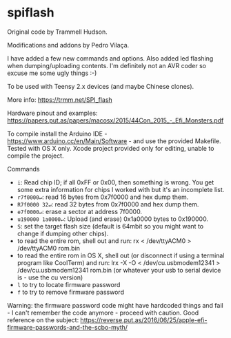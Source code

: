 spiflash
====

Original code by Trammell Hudson.

Modifications and addons by Pedro Vilaça.

I have added a few new commands and options. Also added led flashing when dumping/uploading contents. I'm definitely not an AVR coder so excuse me some ugly things :-)

To be used with Teensy 2.x devices (and maybe Chinese clones).

More info: https://trmm.net/SPI_flash

Hardware pinout and examples: https://papers.put.as/papers/macosx/2015/44Con_2015_-_Efi_Monsters.pdf

To compile install the Arduino IDE - https://www.arduino.cc/en/Main/Software - and use the provided Makefile. Tested with OS X only. Xcode project provided only for editing, unable to compile the project.

Commands

* `i`: Read chip ID; if all 0xFF or 0x00, then something is wrong. You get some extra information for chips I worked with but it's an incomplete list.
* `r7f0000↵`: read 16 bytes from 0x7f0000 and hex dump them.
* `R7f0000 32↵`: read 32 bytes from 0x7f0000 and hex dump them.
* `e7f0000↵`: erase a sector at address 7f0000.
* `u190000 1a0000↵`: Upload (and erase) 0x1a0000 bytes to 0x190000.
* `S`: set the target flash size (default is 64mbit so you might want to change if dumping other chips).
* to read the entire rom, shell out and run:
  rx < /dev/ttyACM0 > /dev/ttyACM0 rom.bin
* to read the entire rom in OS X, shell out (or disconnect if using a terminal program like CoolTerm) and run:
  lrx -X -O < /dev/cu.usbmodem12341 > /dev/cu.usbmodem12341 rom.bin (or whatever your usb to serial device is - use the cu version)
* `l` to try to locate firmware password
* `f` to try to remove firmware password

Warning: the firmware password code might have hardcoded things and fail - I can't remember the code anymore - proceed with caution. Good reference on the subject: https://reverse.put.as/2016/06/25/apple-efi-firmware-passwords-and-the-scbo-myth/




